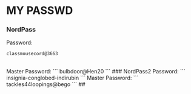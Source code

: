 # MY PASSWD
### NordPass
Password:
```
classmousecord@3663
```
<br>
Master Password:
```
bulbdoor@Hen20
```
### NordPass2
Password:
```
insignia-conglobed-indirubin
```
Master Password:
```
tackles44loopings@bego
```
##

